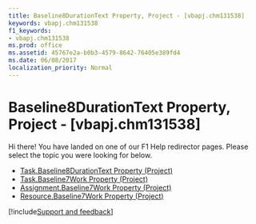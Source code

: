 ```yaml
---
title: Baseline8DurationText Property, Project - [vbapj.chm131538]
keywords: vbapj.chm131538
f1_keywords:
- vbapj.chm131538
ms.prod: office
ms.assetid: 45767e2a-b0b3-4579-8642-76405e389fd4
ms.date: 06/08/2017
localization_priority: Normal
---
```



# Baseline8DurationText Property, Project - [vbapj.chm131538]

Hi there! You have landed on one of our F1 Help redirector pages. Please select the topic you were looking for below.

- [Task.Baseline8DurationText Property (Project)](https://msdn.microsoft.com/library/a2410973-9a4a-d2b2-3a3b-610c23bb35b5%28Office.15%29.aspx)
- [Task.Baseline7Work Property (Project)](https://msdn.microsoft.com/library/ca8a64f1-b3b3-3dde-4f02-8822c6d5b912%28Office.15%29.aspx)
- [Assignment.Baseline7Work Property (Project)](https://msdn.microsoft.com/library/fce7b332-6890-f951-28cc-c766a4baba20%28Office.15%29.aspx)
- [Resource.Baseline7Work Property (Project)](https://msdn.microsoft.com/library/e22af816-cbd2-1bef-c9cb-cd53e884429c%28Office.15%29.aspx)

[!include[Support and feedback](~/includes/feedback-boilerplate.md)]